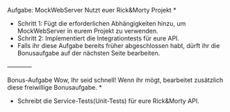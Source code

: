 Aufgabe: MockWebServer
Nutzt euer Rick&Morty Projekt
*
* Schritt 1: Fügt die erforderlichen Abhängigkeiten hinzu, um MockWebServer in eurem Projekt zu verwenden.
* Schritt 2: Implementiert die Integrationtests für eure API.
* Falls ihr diese Aufgabe bereits früher abgeschlossen habt, dürft ihr die Bonusaufgabe auf der nächsten Seite bearbeiten.

————

Bonus-Aufgabe
Wow, Ihr seid schnell! Wenn ihr mögt, bearbeitet zusätzlich diese freiwillige Bonusaufgabe.
*
* Schreibt die Service-Tests(Unit-Tests) für eure Rick&Morty API.